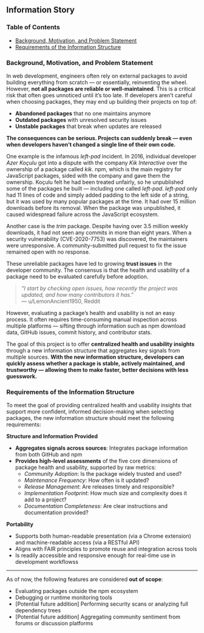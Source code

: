 ## Information Story

### Table of Contents

  - [Background, Motivation, and Problem Statement](#background-motivation-and-problem-statement)
  - [Requirements of the Information Structure](#requirements-of-the-information-structure)

### Background, Motivation, and Problem Statement

In web development, engineers often rely on external packages to avoid building everything from scratch — or essentially, reinventing the wheel. However, **not all packages are reliable or well-maintained**. This is a critical risk that often goes unnoticed until it’s too late. If developers aren’t careful when choosing packages, they may end up building their projects on top of:

- **Abandoned packages** that no one maintains anymore  
- **Outdated packages** with unresolved security issues  
- **Unstable packages** that break when updates are released  

**The consequences can be serious. Projects can suddenly break — even when developers haven’t changed a single line of their own code.**

One example is the infamous *left-pad* incident. In 2016, individual developer *Azer Koçulu* got into a dispute with the company *Kik Interactive* over the ownership of a package called *kik*. npm, which is the main registry for JavaScript packages, sided with the company and gave them the ownership. Koçulu felt he had been treated unfairly, so he unpublished some of the packages he built — including one called *left-pad*. *left-pad* only had 11 lines of code and simply added padding to the left side of a string, but it was used by many popular packages at the time. It had over 15 million downloads before its removal. When the package was unpublished, it caused widespread failure across the JavaScript ecosystem.

Another case is the *trim* package. Despite having over 3.5 million weekly downloads, it had not seen any commits in more than eight years. When a security vulnerability (CVE-2020-7753) was discovered, the maintainers were unresponsive. A community-submitted pull request to fix the issue remained open with no response.

These unreliable packages have led to growing **trust issues** in the developer community. The consensus is that the health and usability of a package need to be evaluated carefully before adoption.

> *"I start by checking open issues, how recently the project was updated, and how many contributors it has."* <br>
> — u/LemonAncient1950, Reddit

However, evaluating a package’s health and usability is not an easy process. It often requires time-consuming manual inspection across multiple platforms — sifting through information such as npm download data, GitHub issues, commit history, and contributor stats.

The goal of this project is to offer **centralized health and usability insights** through a new information structure that aggregates key signals from multiple sources. **With the new information structure, developers can quickly assess whether a package is stable, actively maintained, and trustworthy — allowing them to make faster, better decisions with less guesswork.**


### Requirements of the Information Structure

To meet the goal of providing centralized health and usability insights that support more confident, informed decision-making when selecting packages, the new information structure should meet the following requirements:

**Structure and Information Provided**

- **Aggregates signals across sources**: Integrates package information from both GitHub and npm
- **Provides high-level assessments** of the five core dimensions of package health and usability, supported by raw metrics:  
  - *Community Adoption*: Is the package widely trusted and used?  
  - *Maintenance Frequency*: How often is it updated?  
  - *Release Management*: Are releases timely and responsible?  
  - *Implementation Footprint*: How much size and complexity does it add to a project?  
  - *Documentation Completeness*: Are clear instructions and documentation provided?

**Portability**

- Supports both human-readable presentation (via a Chrome extension) and machine-readable access (via a RESTful API)  
- Aligns with FAIR principles to promote reuse and integration across tools  
- Is readily accessible and responsive enough for real-time use in development workflowss

---

As of now, the following features are considered **out of scope**:

- Evaluating packages outside the npm ecosystem  
- Debugging or runtime monitoring tools  
- [Potential future addition]  Performing security scans or analyzing full dependency trees  
- [Potential future addition] Aggregating community sentiment from forums or discussion platforms